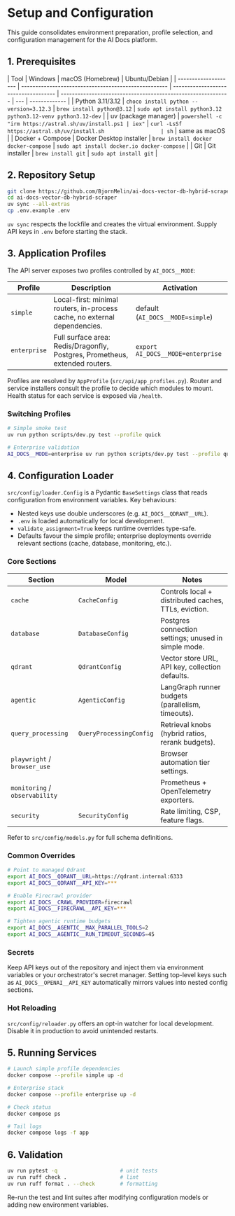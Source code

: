 # Setup and Configuration

This guide consolidates environment preparation, profile selection, and
configuration management for the AI Docs platform.

## 1. Prerequisites

| Tool                 | Windows                                              | macOS (Homebrew)                     | Ubuntu/Debian                                                |
| -------------------- | ---------------------------------------------------- | ------------------------------------ | ------------------------------------------------------------ | --- | ------------- |
| Python 3.11/3.12     | `choco install python --version=3.12.3`              | `brew install python@3.12`           | `sudo apt install python3.12 python3.12-venv python3.12-dev` |
| uv (package manager) | `powershell -c "irm https://astral.sh/uv/install.ps1 | iex"`                                | `curl -LsSf https://astral.sh/uv/install.sh                  | sh` | same as macOS |
| Docker + Compose     | Docker Desktop installer                             | `brew install docker docker-compose` | `sudo apt install docker.io docker-compose`                  |
| Git                  | Git installer                                        | `brew install git`                   | `sudo apt install git`                                       |

## 2. Repository Setup

```bash
git clone https://github.com/BjornMelin/ai-docs-vector-db-hybrid-scraper.git
cd ai-docs-vector-db-hybrid-scraper
uv sync --all-extras
cp .env.example .env
```

`uv sync` respects the lockfile and creates the virtual environment. Supply API
keys in `.env` before starting the stack.

## 3. Application Profiles

The API server exposes two profiles controlled by `AI_DOCS__MODE`:

| Profile      | Description                                                                 | Activation                        |
| ------------ | --------------------------------------------------------------------------- | --------------------------------- |
| `simple`     | Local-first: minimal routers, in-process cache, no external dependencies.   | default (`AI_DOCS__MODE=simple`)  |
| `enterprise` | Full surface area: Redis/Dragonfly, Postgres, Prometheus, extended routers. | `export AI_DOCS__MODE=enterprise` |

Profiles are resolved by `AppProfile` (`src/api/app_profiles.py`). Router and
service installers consult the profile to decide which modules to mount. Health
status for each service is exposed via `/health`.

### Switching Profiles

```bash
# Simple smoke test
uv run python scripts/dev.py test --profile quick

# Enterprise validation
AI_DOCS__MODE=enterprise uv run python scripts/dev.py test --profile quick
```

## 4. Configuration Loader

`src/config/loader.Config` is a Pydantic `BaseSettings` class that reads
configuration from environment variables. Key behaviours:

- Nested keys use double underscores (e.g. `AI_DOCS__QDRANT__URL`).
- `.env` is loaded automatically for local development.
- `validate_assignment=True` keeps runtime overrides type-safe.
- Defaults favour the simple profile; enterprise deployments override relevant
  sections (cache, database, monitoring, etc.).

### Core Sections

| Section                        | Model                   | Notes                                                |
| ------------------------------ | ----------------------- | ---------------------------------------------------- |
| `cache`                        | `CacheConfig`           | Controls local + distributed caches, TTLs, eviction. |
| `database`                     | `DatabaseConfig`        | Postgres connection settings; unused in simple mode. |
| `qdrant`                       | `QdrantConfig`          | Vector store URL, API key, collection defaults.      |
| `agentic`                      | `AgenticConfig`         | LangGraph runner budgets (parallelism, timeouts).    |
| `query_processing`             | `QueryProcessingConfig` | Retrieval knobs (hybrid ratios, rerank budgets).     |
| `playwright` / `browser_use`   |                         | Browser automation tier settings.                    |
| `monitoring` / `observability` |                         | Prometheus + OpenTelemetry exporters.                |
| `security`                     | `SecurityConfig`        | Rate limiting, CSP, feature flags.                   |

Refer to `src/config/models.py` for full schema definitions.

### Common Overrides

```bash
# Point to managed Qdrant
export AI_DOCS__QDRANT__URL=https://qdrant.internal:6333
export AI_DOCS__QDRANT__API_KEY=***

# Enable Firecrawl provider
export AI_DOCS__CRAWL_PROVIDER=firecrawl
export AI_DOCS__FIRECRAWL__API_KEY=***

# Tighten agentic runtime budgets
export AI_DOCS__AGENTIC__MAX_PARALLEL_TOOLS=2
export AI_DOCS__AGENTIC__RUN_TIMEOUT_SECONDS=45
```

### Secrets

Keep API keys out of the repository and inject them via environment variables or
your orchestrator's secret manager. Setting top-level keys such as
`AI_DOCS__OPENAI__API_KEY` automatically mirrors values into nested config
sections.

### Hot Reloading

`src/config/reloader.py` offers an opt-in watcher for local development. Disable
it in production to avoid unintended restarts.

## 5. Running Services

```bash
# Launch simple profile dependencies
docker compose --profile simple up -d

# Enterprise stack
docker compose --profile enterprise up -d

# Check status
docker compose ps

# Tail logs
docker compose logs -f app
```

## 6. Validation

```bash
uv run pytest -q                    # unit tests
uv run ruff check .                 # lint
uv run ruff format . --check        # formatting
```

Re-run the test and lint suites after modifying configuration models or adding
new environment variables.
